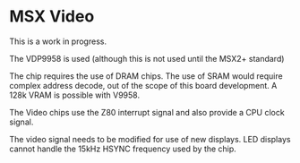 # MSX Video

This is a work in progress.

The VDP9958 is used (although this is not used until the MSX2+ standard)

The chip requires the use of DRAM chips. The use of SRAM would require complex address decode, out of the scope of this board development.
A 128k VRAM is possible with V9958.

The Video chips use the Z80 interrupt signal and also provide a CPU clock signal.

The video signal needs to be modified for use of new displays. LED displays cannot handle the 15kHz HSYNC frequency used by the chip. 
